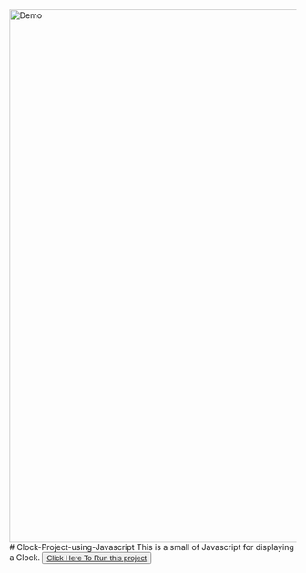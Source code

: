 <img width="936" alt="Demo" src="https://user-images.githubusercontent.com/86289347/122898923-eeb79400-d368-11eb-8e34-b5c2dff2c963.PNG">
# Clock-Project-using-Javascript
This is a small of Javascript for displaying a Clock.
<button><a href="https://ishasrivastava05.github.io/Clock-Project-using-Javascript/" class="btn btn-primary">Click Here To Run this project</a></buttton>
